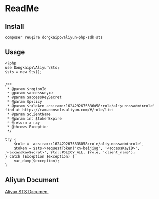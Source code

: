 # ReadMe

## Install

```
composer reuqire dongkaipo/aliyun-php-sdk-sts
```

## Usage

```
<?php
use Dongkaipo\Aliyun\Sts;
$sts = new Sts();


/**
 * @param $regionId
 * @param $accessKeyID
 * @param $accessKeySecret
 * @param $policy
 * @param $roleArn acs:ram::1624292675336058:role/aliyunossadminrole' find at https://ram.console.aliyun.com/#/role/list
 * @param $clientName
 * @param int $tokenExpire
 * @return array
 * @throws Exception
 */

try {
	$role = 'acs:ram::1624292675336058:role/aliyunossadminrole';
	$token = $sts->requestToken('cn-beijing', '<accessKeyID>', '<accessKeySecret>', Sts::POLICY_ALL, $role, 'client_name');
} catch (Exception $exception) {
	var_dump($exception);
}
```

## Aliyun Document

[Aliyun STS Document](https://help.aliyun.com/document_detail/31935.html)
